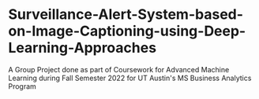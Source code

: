 # Surveillance-Alert-System-based-on-Image-Captioning-using-Deep-Learning-Approaches
A Group Project done as part of Coursework for Advanced Machine Learning during Fall Semester 2022 for UT Austin's MS Business Analytics Program
